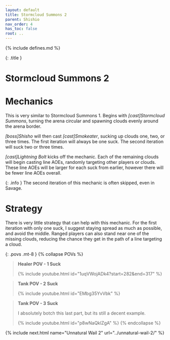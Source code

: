 ```yaml
---
layout: default
title: Stormcloud Summons 2
parent: Shishio
nav_order: 4
has_toc: false
root: ..
---
```


{% include defines.md %}

{: .title }
# Stormcloud Summons 2

# Mechanics

This is very similar to Stormcloud Summons 1. Begins with
*[cast]Stormcloud Summons*, turning the arena circular and spawning clouds
evenly around the arena border.

*[boss]Shisho* will then cast *[cast]Smokeater*, sucking up clouds one, two, or
three times. The first iteration will always be one suck. The second iteration
will suck two or three times.

*[cast]Lightning Bolt* kicks off the mechanic. Each of the remaining clouds will
begin casting line AOEs, randomly targeting other players or clouds. These line
AOEs will be larger for each suck from earlier, however there will be fewer line
AOEs overall.

{: .info }
The second iteration of this mechanic is often skipped, even in Savage.

# Strategy

There is very little strategy that can help with this mechanic. For the first
iteration with only one suck, I suggest staying spread as much as possible, and
avoid the middle. Ranged players can also stand near one of the missing clouds,
reducing the chance they get in the path of a line targeting a cloud.

{: .povs .mt-8 }
{% collapse POVs %}
> **Healer POV - 1 Suck**
>
> {% include youtube.html id="1uqVWojADk4?start=282&end=317" %}

> **Tank POV - 2 Suck**
>
> {% include youtube.html id="EMbg35YvVbk" %}

> **Tank POV - 3 Suck**
>
> I absolutely botch this last part, but its still a decent example.
>
> {% include youtube.html id="p8wNaQklZgA" %}
{% endcollapse %}

{% include next.html name="Unnatural Wail 2" url="../unnatural-wail-2/" %}
